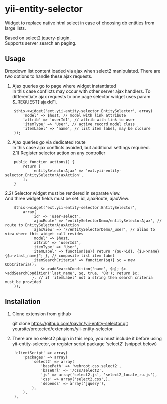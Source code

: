 yii-entity-selector
=========================================

Widget to replace native html select in case of choosing db entities from large lists.

Based on select2 jquery-plugin.  
Supports server search an paging.

Usage
-------------------

Dropdown list content loaded via ajax when select2 manipulated. There are two options to handle these ajax requests.

1) Ajax queries go to page where widget instantiated  
In this case conflicts may occur with other server ajax handlers.
To differentiate ajax requests to one page selector widget uses param $_REQUEST['ajaxId'].

```
    $this->widget('ext.yii-entity-selector.EntitySelector', array(
        'model' => $host, // model with link attribute 
        'attrib' => 'userId1', // attrib with link to user 
        'itemType' => 'User', // active record model class
        'itemLabel' => 'name', // list item label, may be closure
    ));

```

2) Ajax queries go via dedicated route  
In this case ajax conflicts avoided, but additional settings required.  
2.1) Register selector action on any controller

```
    public function actions() {
        return [
            'entitySelectorAjax' => 'ext.yii-entity-selector.EntitySelectorAjaxAction',
        ];
    }
```

2.2) Selector widget must be rendered in separate view.  
And three widget fields must be set: id, ajaxRoute, ajaxView. 

```
    $this->widget('ext.yii-entity-selector.EntitySelector',
        array(
            'id' => 'user-select',
            'ajaxRoute' => 'entitySelectorDemo/entitySelectorAjax', // route to EntitySelectorAjaxAction
            'ajaxView' => '//entitySelectorDemo/_user', // alias to view where this widget call resides
            'model' => $host,
            'attrib' => 'userId2',
            'itemType' => 'User',
            'itemLabel' => function($u){ return "{$u->id}. {$u->name} {$u->last_name}"; }, // composite list item label
            'itemSearchCriteria' => function($q){ $c = new CDbCriteria(); 
                $c->addSearchCondition('name', $q); $c->addSearchCondition('last_name', $q, true, 'OR'); return $c; 
            }, // if 'itemLabel' not a string then search criteria must be provided 
    ));
```


Installation
-----------------

1. Clone extension from github

    git clone https://github.com/pavlm/yii-entity-selector.git yoursite/protected/extensions/yii-entity-selector

2. There are no select2 plugin in this repo, you must include it before using yii-entity-selector, or register script package 'select2' (snippet below) 

```
    'clientScript' => array(
        'packages' => array(
            'select2' => array(
                'basePath' => 'webroot.css.select2',
                'baseUrl' => '/css/select2',
                'js' => array('select2.js', 'select2_locale_ru.js'),
                'css' => array('select2.css',),
                'depends' => array('jquery'),
            ),
        ),
    ),
```

